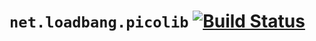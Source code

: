 # `net.loadbang.picolib` [![Build Status](https://secure.travis-ci.org/cassiel/net.loadbang.picolib.png)](http://travis-ci.org/cassiel/net.loadbang.picolib)
